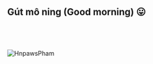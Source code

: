 Gút mô ning (Good morning) 😛 <br/><br/>
---------------------------------------------------------------------------------------------------------------------------
<br/>

![HnpawsPham](https://github-readme-stats.vercel.app/api/top-langs/?username=HnpawsPham&theme=dark&hide_border=false&include_all_commits=true&count_private=true&layout=compact)
<!--

Something about me:

- 💻 I'm a student with a passion for coding
- 📈 I’m currently learning Blender and Unreal Engine
- 🌇 I love darkness (coding at midnight for example)
- 👩 I'm female, 14 y/o
-->
